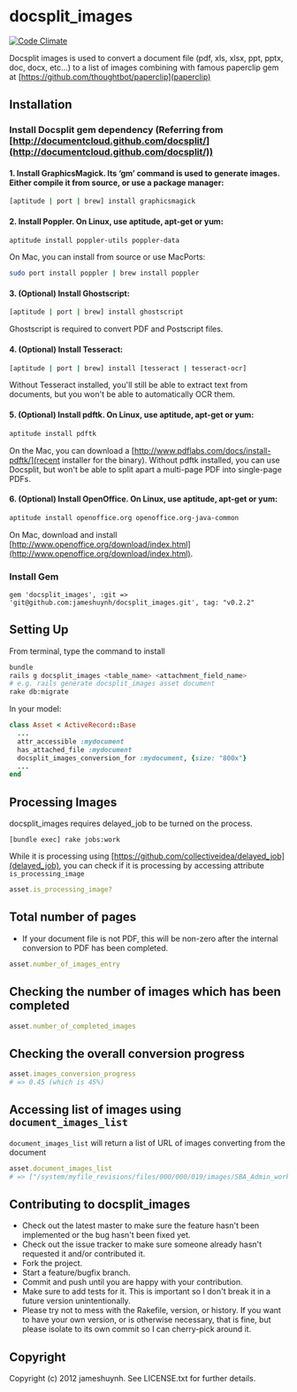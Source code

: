 # docsplit_images

[![Code Climate](https://codeclimate.com/badge.png)](https://codeclimate.com/github/jameshuynh/docsplit_images)

Docsplit images is used to convert a document file (pdf, xls, xlsx, ppt, pptx, doc, docx, etc...) to a list of images combining with famous paperclip gem at [https://github.com/thoughtbot/paperclip](paperclip)

## Installation

### Install Docsplit gem dependency (Referring from [http://documentcloud.github.com/docsplit/](http://documentcloud.github.com/docsplit/))
  
#### 1. Install GraphicsMagick. Its ‘gm’ command is used to generate images. Either compile it from source, or use a package manager:

```bash
[aptitude | port | brew] install graphicsmagick
```

#### 2. Install Poppler. On Linux, use aptitude, apt-get or yum:

```bash
aptitude install poppler-utils poppler-data
```

On Mac, you can install from source or use MacPorts:

```bash
sudo port install poppler | brew install poppler
```

#### 3. (Optional) Install Ghostscript:

```bash
[aptitude | port | brew] install ghostscript
```

Ghostscript is required to convert PDF and Postscript files. 

#### 4. (Optional) Install Tesseract:

```bash
[aptitude | port | brew] install [tesseract | tesseract-ocr]
```

Without Tesseract installed, you'll still be able to extract text from documents, but you won't be able to automatically OCR them. 

#### 5. (Optional) Install pdftk. On Linux, use aptitude, apt-get or yum:

```bash
aptitude install pdftk
```
	
On the Mac, you can download a [http://www.pdflabs.com/docs/install-pdftk/](recent installer for the binary). Without pdftk installed, you can use Docsplit, but won't be able to split apart a multi-page PDF into single-page PDFs. 

#### 6. (Optional) Install OpenOffice. On Linux, use aptitude, apt-get or yum:
  
```bash
aptitude install openoffice.org openoffice.org-java-common
```  

On Mac, download and install [http://www.openoffice.org/download/index.html](http://www.openoffice.org/download/index.html).

### Install Gem

	gem 'docsplit_images', :git => 'git@github.com:jameshuynh/docsplit_images.git', tag: "v0.2.2"

## Setting Up
	
From terminal, type the command to install
	
```bash
bundle
rails g docsplit_images <table_name> <attachment_field_name>
# e.g. rails generate docsplit_images asset document
rake db:migrate
```

In your model:

```ruby
class Asset < ActiveRecord::Base
  ...
  attr_accessible :mydocument
  has_attached_file :mydocument
  docsplit_images_conversion_for :mydocument, {size: "800x"}
  ...
end
```

## Processing Images

docsplit_images requires delayed_job to be turned on the process. 

	[bundle exec] rake jobs:work

While it is processing using [https://github.com/collectiveidea/delayed_job](delayed_job), you can check if it is processing by accessing attribute ``is_processing_image``

```ruby
asset.is_processing_image?
```

## Total number of pages

* If your document file is not PDF, this will be non-zero after the internal conversion to PDF has been completed. 

```ruby
asset.number_of_images_entry
```

## Checking the number of images which has been completed

```ruby
asset.number_of_completed_images
```

## Checking the overall conversion progress

```ruby
asset.images_conversion_progress
# => 0.45 (which is 45%)
```

## Accessing list of images using ``document_images_list``

``document_images_list`` will return a list of URL of images converting from the document

```ruby
asset.document_images_list
# => ["/system/myfile_revisions/files/000/000/019/images/SBA_Admin_workflow_1.png", "/system/myfile_revisions/files/000/000/019/images/SBA_Admin_workflow_2.png", ...]
```

Contributing to docsplit_images
-------------
 
* Check out the latest master to make sure the feature hasn't been implemented or the bug hasn't been fixed yet.
* Check out the issue tracker to make sure someone already hasn't requested it and/or contributed it.
* Fork the project.
* Start a feature/bugfix branch.
* Commit and push until you are happy with your contribution.
* Make sure to add tests for it. This is important so I don't break it in a future version unintentionally.
* Please try not to mess with the Rakefile, version, or history. If you want to have your own version, or is otherwise necessary, that is fine, but please isolate to its own commit so I can cherry-pick around it.

Copyright
-------------

Copyright (c) 2012 jameshuynh. See LICENSE.txt for
further details.